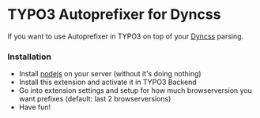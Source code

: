 # TYPO3 Autoprefixer for Dyncss
If you want to use Autoprefixer in TYPO3 on top of your [Dyncss](https://packagist.org/packages/kaystrobach/dyncss) parsing.

### Installation
- Install [nodejs](https://nodejs.org/en/) on your server (without it's doing nothing)
- Install this extension and activate it in TYPO3 Backend
- Go into extension settings and setup for how much browserversion you want prefixes
(default: last 2 browserversions)
- Have fun!
